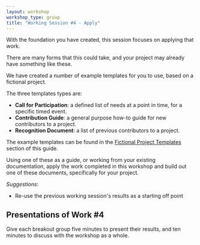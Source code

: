 ```yaml
---
layout: workshop
workshop_type: group
title: "Working Session #4 - Apply"
---
```




With the foundation you have created, this session focuses on applying that work.

There are many forms that this could take, and your project may already have something like these. 

We have created a number of example templates for you to use, based on a fictional project.

The three templates types are: 


* **Call for Participation**: a defined list of needs at a point in time, for a specific timed event. 
* **Contribution Guide**: a general purpose how-to guide for new contributors to a project.
* **Recognition Document**: a list of previous contributors to a project. 

The example templates can be found in the [Fictional Project Templates](/workshops/multiplayer/samples) section of this guide.

Using one of these as a guide, or working from your existing documentation, apply the work completed in this workshop and build out one of these documents, specifically for your project. 

_Suggestions_: 

* Re-use the previous working session's results as a starting off point

## Presentations of Work #4

Give each breakout group five minutes to present their results, and ten minutes to discuss with the workshop as a whole.
